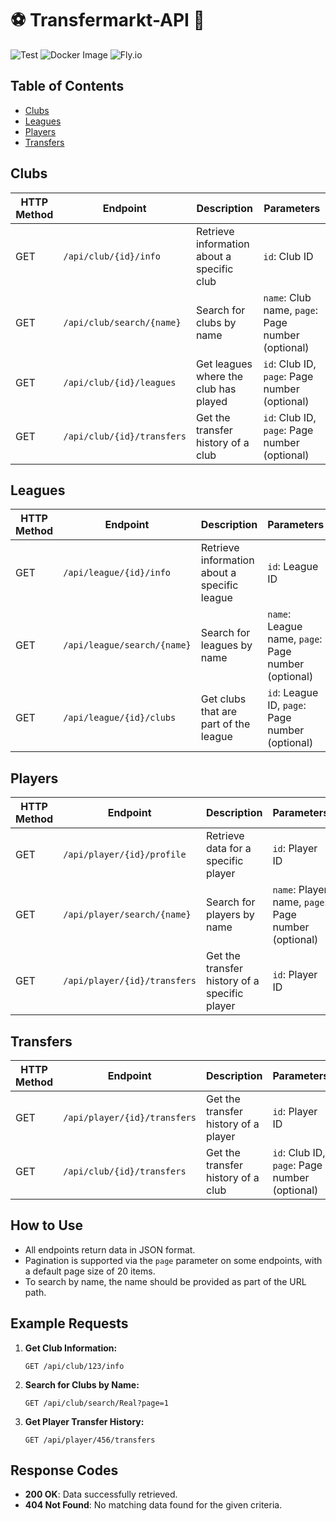 # :soccer: Transfermarkt-API  :leaves:


![Test](https://github.com/otaviofbrito/Transfermarkt-API/actions/workflows/gradle.yml/badge.svg)
![Docker Image](https://github.com/otaviofbrito/Transfermarkt-API/actions/workflows/docker-image.yml/badge.svg)
![Fly.io](https://github.com/otaviofbrito/Transfermarkt-API/actions/workflows/fly-deploy.yml/badge.svg)



## Table of Contents
- [Clubs](#clubs)
- [Leagues](#leagues)
- [Players](#players)
- [Transfers](#transfers)



## Clubs

| HTTP Method | Endpoint                      | Description                                | Parameters       |
|-------------|-------------------------------|--------------------------------------------|------------------|
| GET         | `/api/club/{id}/info`          | Retrieve information about a specific club | `id`: Club ID    |
| GET         | `/api/club/search/{name}`      | Search for clubs by name                   | `name`: Club name, `page`: Page number (optional) |
| GET         | `/api/club/{id}/leagues`       | Get leagues where the club has played      | `id`: Club ID, `page`: Page number (optional) |
| GET         | `/api/club/{id}/transfers`     | Get the transfer history of a club         | `id`: Club ID, `page`: Page number (optional) |



## Leagues

| HTTP Method | Endpoint                      | Description                                   | Parameters        |
|-------------|-------------------------------|-----------------------------------------------|-------------------|
| GET         | `/api/league/{id}/info`        | Retrieve information about a specific league  | `id`: League ID   |
| GET         | `/api/league/search/{name}`    | Search for leagues by name                    | `name`: League name, `page`: Page number (optional) |
| GET         | `/api/league/{id}/clubs`       | Get clubs that are part of the league         | `id`: League ID, `page`: Page number (optional) |



## Players

| HTTP Method | Endpoint                       | Description                                   | Parameters        |
|-------------|--------------------------------|-----------------------------------------------|-------------------|
| GET         | `/api/player/{id}/profile`     | Retrieve data for a specific player           | `id`: Player ID   |
| GET         | `/api/player/search/{name}`    | Search for players by name                    | `name`: Player name, `page`: Page number (optional) |
| GET         | `/api/player/{id}/transfers`   | Get the transfer history of a specific player | `id`: Player ID   |



## Transfers

| HTTP Method | Endpoint                        | Description                                     | Parameters        |
|-------------|---------------------------------|-------------------------------------------------|-------------------|
| GET         | `/api/player/{id}/transfers`    | Get the transfer history of a player            | `id`: Player ID   |
| GET         | `/api/club/{id}/transfers`      | Get the transfer history of a club              | `id`: Club ID, `page`: Page number (optional) |



## How to Use

- All endpoints return data in JSON format.
- Pagination is supported via the `page` parameter on some endpoints, with a default page size of 20 items.
- To search by name, the name should be provided as part of the URL path.

## Example Requests

1. **Get Club Information:**
   ```
   GET /api/club/123/info
   ```
2. **Search for Clubs by Name:**
   ```
   GET /api/club/search/Real?page=1
   ```
3. **Get Player Transfer History:**
   ```
   GET /api/player/456/transfers
   ```

## Response Codes

- **200 OK**: Data successfully retrieved.
- **404 Not Found**: No matching data found for the given criteria.


